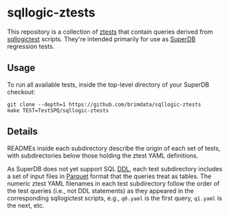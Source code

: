# sqllogic-ztests

This repository is a collection of
[ztests](https://github.com/brimdata/super/blob/main/ztest/ztest.go)
that contain queries derived from
[sqllogictest](https://sqlite.org/sqllogictest/doc/trunk/about.wiki)
scripts. They're intended primarily for use as
[SuperDB](https://github.com/brimdata/super) regression tests.

## Usage

To run all available tests, inside the top-level directory of your SuperDB
checkout:

```
git clone --depth=1 https://github.com/brimdata/sqllogic-ztests
make TEST=TestSPQ/sqllogic-ztests
```

## Details

READMEs inside each subdirectory describe the origin of each set of
tests, with subdirectories below those holding the ztest YAML definitions.

As SuperDB does not yet support SQL [DDL](https://en.wikipedia.org/wiki/Data_definition_language),
each test subdirectory includes a set of input files in
[Parquet](https://parquet.apache.org/) format that the queries treat as
tables. The numeric ztest YAML filenames in each test subdirectory follow the
order of the test queries (i.e., not DDL statements) as they appeared in the
corresponding sqllogictest scripts, e.g., `q0.yaml` is the first query,
`q1.yaml` is the next, etc.
